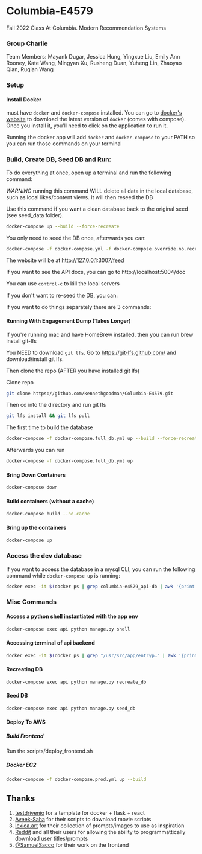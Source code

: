 # Columbia-E4579

Fall 2022 Class At Columbia. Modern Recommendation Systems

### Group Charlie

Team Members: Mayank Dugar, Jessica Hung, Yingxue Liu, Emily Ann Rooney, Kate Wang, Mingyan Xu, Rusheng Duan, Yuheng Lin, Zhaoyao Qian, Ruqian Wang

### Setup

#### Install Docker

must have `docker` and `docker-compose` installed. You can go to [docker's website](https://docs.docker.com/get-docker/)
to download the latest version of `docker` (comes with compose). Once you install it, you'll need to click on the application to run it.

Running the docker app will add `docker` and `docker-compose` to your PATH so you can run those commands on your terminal

### Build, Create DB, Seed DB and Run:

To do everything at once, open up a terminal and run the following command:

_WARNING_ running this command WILL delete all data in the local database, such as local likes/content views. It will then reseed the DB

Use this command if you want a clean database back to the original seed (see seed_data folder).

```bash
docker-compose up --build --force-recreate
```

You only need to seed the DB once, afterwards you can:

```bash
docker-compose -f docker-compose.yml -f docker-compose.override.no.recreate.yaml up
```

The website will be at http://127.0.0.1:3007/feed

If you want to see the API docs, you can go to http://localhost:5004/doc

You can use `control-c` to kill the local servers

If you don't want to re-seed the DB, you can:

If you want to do things separately there are 3 commands:

#### Running With Engagement Dump (Takes Longer)

If you're running mac and have HomeBrew installed, then you can run brew install git-lfs

You NEED to download `git lfs`. Go to https://git-lfs.github.com/ and download/install git lfs.

Then clone the repo (AFTER you have installed git lfs)

Clone repo
```bash
git clone https://github.com/kennethgoodman/Columbia-E4579.git
```

Then cd into the directory and run git lfs
```bash
git lfs install && git lfs pull
```

The first time to build the database

```bash
docker-compose -f docker-compose.full_db.yml up --build --force-recreate --renew-anon-volumes
```

Afterwards you can run

```bash
docker-compose -f docker-compose.full_db.yml up
```

#### Bring Down Containers

```bash
docker-compose down
```

#### Build containers (without a cache)

```bash
docker-compose build --no-cache
```

#### Bring up the containers

```bash
docker-compose up
```

### Access the dev database

If you want to access the database in a mysql CLI, you can run the following command while `docker-compose up` is running:

```bash
docker exec -it $(docker ps | grep columbia-e4579_api-db | awk '{print $1}') mysql --password=mysql api_dev
```

### Misc Commands

#### Access a python shell instantiated with the app env

```bash
docker-compose exec api python manage.py shell
```

#### Accessing terminal of api backend

```bash
docker exec -it $(docker ps | grep "/usr/src/app/entryp…" | awk '{print $1}') /bin/bash
```

#### Recreating DB

```bash
docker-compose exec api python manage.py recreate_db
```

#### Seed DB

```bash
docker-compose exec api python manage.py seed_db
```

#### Deploy To AWS

##### Build Frontend

Run the scripts/deploy_frontend.sh

##### Docker EC2

```bash
docker-compose -f docker-compose.prod.yml up --build
```

## Thanks

1. [testdrivenio](https://github.com/testdrivenio/flask-react-aws) for a template for docker + flask + react
2. [Aveek-Saha](https://github.com/Aveek-Saha/Movie-Script-Database) for their scripts to download movie scripts
3. [lexica.art](https://lexica.art) for their collection of prompts/images to use as inspiration
4. [Reddit](https://reddit.com) and all their users for allowing the ability to programmattically download user titles/prompts
5. [@SamuelSacco](https://github.com/SamuelSacco) for their work on the frontend
